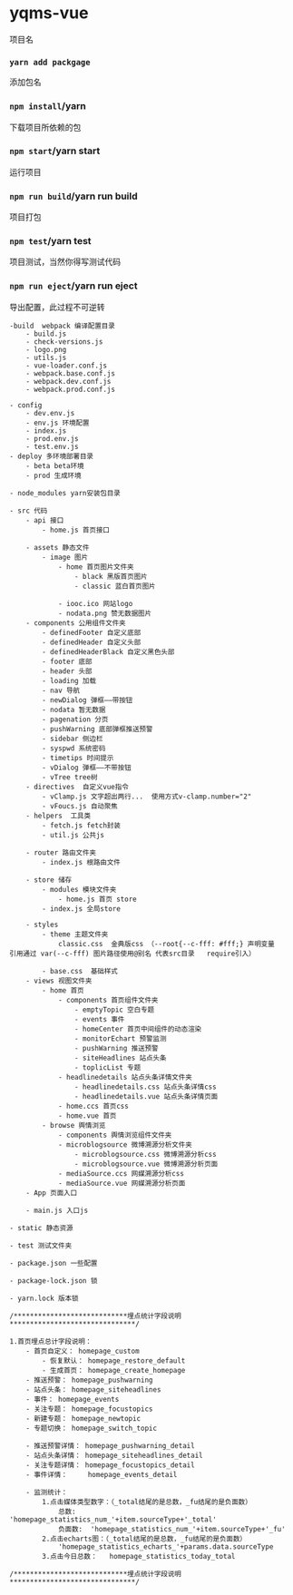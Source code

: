 # yqms-vue
项目名

### `yarn add packgage`
添加包名

### `npm install`/yarn
下载项目所依赖的包

### `npm start`/yarn start
运行项目

### `npm run build`/yarn run build
项目打包

### `npm test`/yarn test
项目测试，当然你得写测试代码

### `npm run eject`/yarn run eject
导出配置，此过程不可逆转

	-build  webpack 编译配置目录
		- build.js 
		- check-versions.js
		- logo.png
		- utils.js
		- vue-loader.conf.js
		- webpack.base.conf.js
		- webpack.dev.conf.js
		- webpack.prod.conf.js

    - config 
    	- dev.env.js
        - env.js 环境配置
        - index.js
        - prod.env.js
        - test.env.js
    - deploy 多环境部署目录
    	- beta beta环境
    	- prod 生成环境
    	
    - node_modules yarn安装包目录
        
    - src 代码
    	- api 接口
    		- home.js 首页接口
    
        - assets 静态文件
            - image 图片
            	- home 首页图片文件夹
            		- black 黑版首页图片
            		- classic 蓝白首页图片
            		
            	- iooc.ico 网站logo
            	- nodata.png 赞无数据图片
        - components 公用组件文件夹
        	- definedFooter 自定义底部
        	- definedHeader 自定义头部
        	- definedHeaderBlack 自定义黑色头部
        	- footer 底部
        	- header 头部
        	- loading 加载
        	- nav 导航
        	- newDialog 弹框——带按钮
        	- nodata 暂无数据
        	- pagenation 分页
        	- pushWarning 底部弹框推送预警
        	- sidebar 侧边栏
        	- syspwd 系统密码
        	- timetips 时间提示
        	- vDialog 弹框——不带按钮
        	- vTree tree树
        - directives  自定义vue指令
        	- vClamp.js 文字超出两行...  使用方式v-clamp.number="2"
        	- vFoucs.js 自动聚焦
        - helpers  工具类
        	- fetch.js fetch封装
        	- util.js 公共js
        
        - router 路由文件夹
        	- index.js 根路由文件
  
        - store 储存
        	- modules 模块文件夹
        		- home.js 首页 store
        	- index.js 全局store
		
		- styles
			- theme 主题文件夹
				classic.css  金典版css （--root{--c-fff: #fff;} 声明变量    引用通过 var(--c-fff) 图片路径使用@别名 代表src目录   require引入）
			
			- base.css  基础样式
		- views 视图文件夹
			- home 首页
				- components 首页组件文件夹
					- emptyTopic 空白专题
					- events 事件
					- homeCenter 首页中间组件的动态渲染
					- monitorEchart 预警监测
					- pushWarning 推送预警
					- siteHeadlines 站点头条
					- toplicList 专题
                - headlinedetails 站点头条详情文件夹
    				- headlinedetails.css 站点头条详情css
    				- headlinedetails.vue 站点头条详情页面
				- home.ccs 首页css
				- home.vue 首页
            - browse 舆情浏览
                - components 舆情浏览组件文件夹
                - microblogsource 微博溯源分析文件夹
                    - microblogsource.css 微博溯源分析css
                    - microblogsource.vue 微博溯源分析页面
                - mediaSource.ccs 网媒溯源分析css
                - mediaSource.vue 网媒溯源分析页面
		- App 页面入口
		
		- main.js 入口js
		
	- static 静态资源
	
	- test 测试文件夹
	
    - package.json 一些配置
    
    - package-lock.json 锁
    
    - yarn.lock 版本锁

    /****************************埋点统计字段说明*******************************/
    
    1.首页埋点总计字段说明：
        - 首页自定义： homepage_custom 
            - 恢复默认： homepage_restore_default
            - 生成首页： homepage_create_homepage
        - 推送预警： homepage_pushwarning 
        - 站点头条： homepage_siteheadlines 
        - 事件： homepage_events 
        - 关注专题： homepage_focustopics
        - 新建专题： homepage_newtopic 
        - 专题切换： homepage_switch_topic 

        - 推送预警详情： homepage_pushwarning_detail
        - 站点头条详情： homepage_siteheadlines_detail
        - 关注专题详情： homepage_focustopics_detail
        - 事件详情：     homepage_events_detail

        - 监测统计：
            1.点击媒体类型数字：（_total结尾的是总数，_fu结尾的是负面数）
                总数:    'homepage_statistics_num_'+item.sourceType+'_total'
                负面数:  'homepage_statistics_num_'+item.sourceType+'_fu'
            2.点击echarts图：（_total结尾的是总数，_fu结尾的是负面数）
                'homepage_statistics_echarts_'+params.data.sourceType
            3.点击今日总数：   homepage_statistics_today_total

    /****************************埋点统计字段说明*******************************/